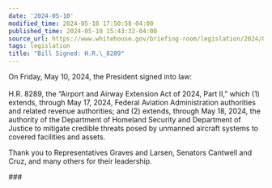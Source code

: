 ```yaml
---
date: '2024-05-10'
modified_time: 2024-05-10 17:50:58-04:00
published_time: 2024-05-10 15:43:32-04:00
source_url: https://www.whitehouse.gov/briefing-room/legislation/2024/05/10/bill-signed-h-r-8289/
tags: legislation
title: "Bill Signed: H.R.\_8289"
---
```

 
On Friday, May 10, 2024, the President signed into law:  
   
H.R. 8289, the “Airport and Airway Extension Act of 2024, Part II,”
which (1) extends, through May 17, 2024, Federal Aviation Administration
authorities and related revenue authorities; and (2) extends, through
May 18, 2024, the authority of the Department of Homeland Security and
Department of Justice to mitigate credible threats posed by unmanned
aircraft systems to covered facilities and assets.  
  
Thank you to Representatives Graves and Larsen, Senators Cantwell and
Cruz, and many others for their leadership.  

\###
